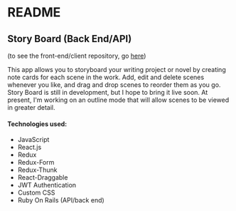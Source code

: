 # README

## Story Board (Back End/API)

(to see the front-end/client repository, go [here](https://github.com/n3m3sis42/story-board-client-v2
 "Story Board client repo"))

This app allows you to storyboard your writing project or novel by creating note cards for each scene in the work. Add, edit and delete scenes whenever you like, and drag and drop scenes to reorder them as you go. Story Board is still in development, but I hope to bring it live soon. At present, I'm working on an outline mode that will allow scenes to be viewed in greater detail.

#### Technologies used: 

* JavaScript
* React.js
* Redux
* Redux-Form
* Redux-Thunk
* React-Draggable
* JWT Authentication
* Custom CSS
* Ruby On Rails (API/back end)

